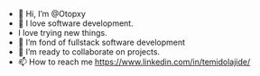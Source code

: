 - 👋 Hi, I’m @Otopxy
- 👀 I love software development.
- I love trying new things.
- 🌱 I’m fond of fullstack software development
- 💞️ I’m ready to collaborate on projects.
- 📫 How to reach me https://www.linkedin.com/in/temidolajide/

<!---
Otopxy/Otopxy is a ✨ special ✨ repository because its `README.md` (this file) appears on your GitHub profile.
You can click the Preview link to take a look at your changes.
--->
